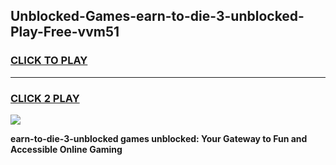 
## Unblocked-Games-earn-to-die-3-unblocked-Play-Free-vvm51
<h3>
<a href="https://premium76.site?title=earn-to-die-3-unblocked&ref=18A1">CLICK TO PLAY</a></h3>
<hr>

<h3>
<a href="https://premium76.site?title=earn-to-die-3-unblocked&ref=18A1">CLICK 2 PLAY</a>
  
</h3>

<a href="https://premium76.site?title=earn-to-die-3-unblocked&ref=18A1"><img src="https://clearcache.store/games.png"></a>


**earn-to-die-3-unblocked games unblocked: Your Gateway to Fun and Accessible Online Gaming**
